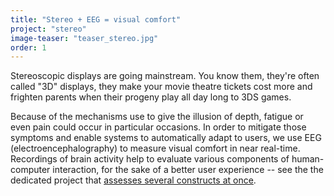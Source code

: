 ```yaml
---
title: "Stereo + EEG = visual comfort"
project: "stereo"
image-teaser: "teaser_stereo.jpg"
order: 1
---
```


Stereoscopic displays are going mainstream. You know them, they're often called "3D" displays, they make your movie theatre tickets cost more and frighten parents when their progeny play all day long to 3DS games.

Because of the mechanisms use to give the illusion of depth, fatigue or even pain could occur in particular occasions. In order to mitigate those symptoms and enable systems to automatically adapt to users, we use EEG (electroencephalography) to measure visual comfort in near real-time. Recordings of brain activity help to evaluate various components of human-computer interaction, for the sake of a better user experience -- see the the dedicated project that [assesses several constructs at once](http://phd.jfrey.info/projects/eval/).
